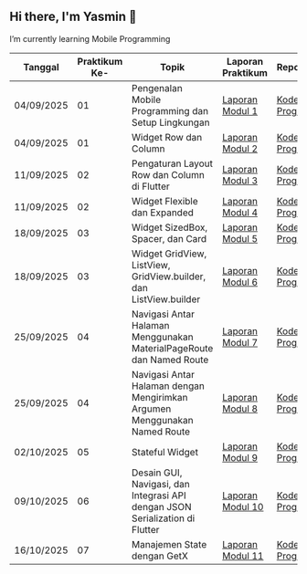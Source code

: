 ## Hi there, I'm Yasmin 👋

I’m currently learning Mobile Programming 

| Tanggal  | Praktikum Ke-  | Topik	  | Laporan Praktikum  | Repository  |
| ------------ | ------------ | ------------ | ------------ | ------------ |
|  04/09/2025 | 01  | Pengenalan Mobile Programming dan Setup Lingkungan  |  [Laporan Modul 1](https://drive.google.com/file/d/1_faU_nejeA8NHibGHwyxq5gDTzP6jBcO/view?usp=sharing "Laporan Modul 1") | [Kode Program](https://github.com/yasminnaz/Mobile_Programming/tree/main/Modul1 "Kode Program")  |
|  04/09/2025 |  01 |  Widget Row dan Column | [Laporan Modul 2](https://drive.google.com/file/d/1rolKhEZaISRb1IZPc3Jo-dgM_VodKXsI/view?usp=drive_link "Laporan Modul 2")  | [Kode Program](https://github.com/yasminnaz/Mobile_Programming/tree/main/Modul2 "Kode Program") |
|  11/09/2025 |  02 |  Pengaturan Layout Row dan Column di Flutter | [Laporan Modul 3](https://drive.google.com/file/d/1aDmGJl0cLHT91ZV_YDeLTido4XFfa7NO/view?usp=drive_link "Laporan Modul 3")  | [Kode Program](https://github.com/yasminnaz/Mobile_Programming/tree/main/Modul3 "Kode Program") |
|  11/09/2025 |  02 |  Widget Flexible dan Expanded | [Laporan Modul 4](https://drive.google.com/file/d/1GoA51j6TtEdnFJfpvWzeLzVR5uzfjdQX/view?usp=drive_link "Laporan Modul 4")  | [Kode Program](https://github.com/yasminnaz/Mobile_Programming/tree/main/Modul4 "Kode Program") |
|  18/09/2025 |  03 |  Widget SizedBox, Spacer, dan Card |  [Laporan Modul 5](https://drive.google.com/file/d/1mFdbB3d9ajgpKAksBYVFqqtYtJwzUxUI/view?usp=drive_link "Laporan Modul 5") | [Kode Program](https://github.com/yasminnaz/Mobile_Programming/tree/main/Modul5 "Kode Program") |
|  18/09/2025 |  03 |  Widget GridView, ListView, GridView.builder, dan ListView.builder |  [Laporan Modul 6](https://drive.google.com/file/d/1LBP324Bf9op7xBJv-zQCQsHiOfMO59fI/view?usp=drive_link "Laporan Modul 6") | [Kode Program](https://github.com/yasminnaz/Mobile_Programming/tree/main/Modul6 "Kode Program") |
|  25/09/2025 |  04 |  Navigasi Antar Halaman Menggunakan MaterialPageRoute dan Named Route |  [Laporan Modul 7](https://drive.google.com/file/d/15kqvMTmpxccEw-41K-COE1b4Afbozwif/view?usp=drive_link "Laporan Modul 7") | [Kode Program](https://github.com/yasminnaz/Mobile_Programming/tree/main/Modul7 "Kode Program")  |
|  25/09/2025 |  04 |  Navigasi Antar Halaman dengan Mengirimkan Argumen Menggunakan Named Route |  [Laporan Modul 8](https://drive.google.com/file/d/19AUPUfl9hr8M8_DstSpgdgqLrdf8YDwp/view?usp=drive_link "Laporan Modul 8") | [Kode Program](https://github.com/yasminnaz/Mobile_Programming/tree/main/Modul8 "Kode Program") |
|  02/10/2025 |  05 |  Stateful Widget |   [Laporan Modul 9](https://drive.google.com/file/d/1VGkiwCrDfIrM1ofxhgrH3_JLHfcKHKv0/view?usp=drive_link "Laporan Modul 9") | [Kode Program](https://github.com/yasminnaz/Mobile_Programming/tree/main/Modul9 "Kode Program") |
|  09/10/2025 |  06 |  Desain GUI, Navigasi, dan Integrasi API dengan JSON Serialization di Flutter |   [Laporan Modul 10](https://drive.google.com/file/d/1nhEj0qfU_ZO6AEwlptEqYNm0XE2YLYOI/view?usp=drive_link "Laporan Modul 10") | [Kode Program](https://github.com/yasminnaz/Mobile_Programming/tree/main/Modul10 "Kode Program") |
|  16/10/2025 |  07 |  Manajemen State dengan GetX |   [Laporan Modul 11](https://drive.google.com/file/d/1vLVWPAyhmmN70K-sq-lEkweXPihptCiR/view?usp=drive_link "Laporan Modul 11") | [Kode Program](https://github.com/yasminnaz/Mobile_Programming/tree/main/Modul11 "Kode Program") |
